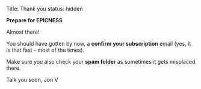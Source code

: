 Title: Thank you
status: hidden

**Prepare for EPICNESS**

Almost there!

You should have gotten by now, a **confirm your subscription** email (yes, it is that fast - most of the times).

Make sure you also check your **spam folder** as sometimes it gets misplaced there.

Talk you soon,
Jon V



